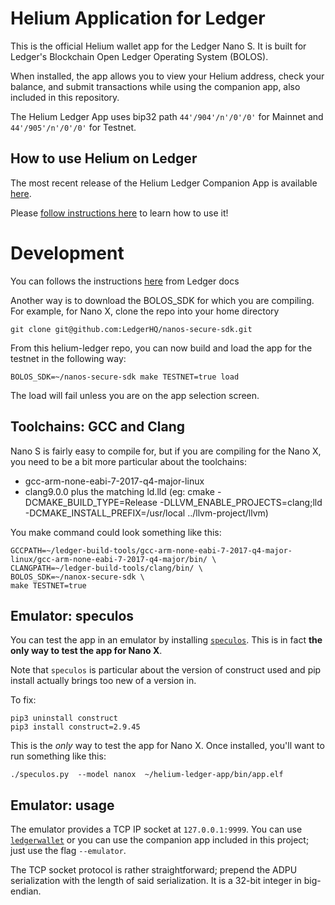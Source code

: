 # Helium Application for Ledger

This is the official Helium wallet app for the Ledger Nano S. It is built for
Ledger's Blockchain Open Ledger Operating System (BOLOS).

When installed, the app allows you to view your Helium address, check your 
balance, and submit transactions while using the companion app, also included 
in this repository.

The Helium Ledger App uses bip32 path `44'/904'/n'/0'/0'` for Mainnet and 
`44'/905'/n'/0'/0'` for Testnet.

## How to use Helium on Ledger

The most recent release of the Helium Ledger Companion App is available 
[here](https://github.com/helium/helium-ledger-app/releases). 

Please [follow instructions here](https://docs.helium.com/wallets/ledger) to learn how to use it!

# Development

You can follows the instructions [here](https://ledger.readthedocs.io/en/0/nanos/setup.html#first-app-hello-world
) from Ledger docs

Another way is to download the BOLOS_SDK for which you are compiling. For example, for Nano X, 
clone the repo into your home directory

```
git clone git@github.com:LedgerHQ/nanos-secure-sdk.git
```

From this helium-ledger repo, you can now build and load the app for the testnet in the following
way:

```
BOLOS_SDK=~/nanos-secure-sdk make TESTNET=true load
```

The load will fail unless you are on the app selection screen.

## Toolchains: GCC and Clang

Nano S is fairly easy to compile for, but if you are compiling for the Nano X, you need to be a bit more particular
about the toolchains:
* gcc-arm-none-eabi-7-2017-q4-major-linux
* clang9.0.0 plus the matching ld.lld (eg: cmake -DCMAKE_BUILD_TYPE=Release -DLLVM_ENABLE_PROJECTS=clang;lld \
  -DCMAKE_INSTALL_PREFIX=/usr/local ../llvm-project/llvm)
  
You make command could look something like this:

```
GCCPATH=~/ledger-build-tools/gcc-arm-none-eabi-7-2017-q4-major-linux/gcc-arm-none-eabi-7-2017-q4-major/bin/ \
CLANGPATH=~/ledger-build-tools/clang/bin/ \
BOLOS_SDK=~/nanox-secure-sdk \
make TESTNET=true
```

## Emulator: speculos

You can test the app in an emulator by installing [`speculos`](https://github.com/LedgerHQ/speculos). This is in fact
**the only way to test the app for Nano X**.

Note that `speculos` is particular about the version of construct used and pip install actually brings too new of a 
version in.

To fix:
```
pip3 uninstall construct
pip3 install construct=2.9.45
```

This is the _only_ way to test the app for Nano X. Once installed, you'll want to run something like this:
```
./speculos.py  --model nanox  ~/helium-ledger-app/bin/app.elf
```

## Emulator: usage

The emulator provides a TCP IP socket at `127.0.0.1:9999`. You can use 
[`ledgerwallet`](https://speculos.ledger.com/user/clients.html) or you can use the companion app included in this 
project; just use the flag `--emulator`.

The TCP socket protocol is rather straightforward; prepend the ADPU serialization with the length of said serialization.
It is a 32-bit integer in big-endian.
